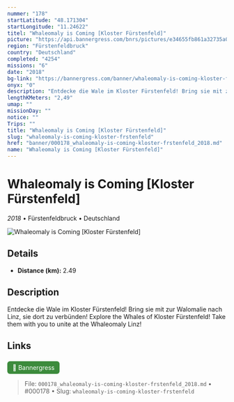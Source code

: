 ```yaml
---
nummer: "178"
startLatitude: "48.171304"
startLongitude: "11.24622"
titel: "Whaleomaly is Coming [Kloster Fürstenfeld]"
picture: "https://api.bannergress.com/bnrs/pictures/e34655fb861a32735a0c084ebbd3bd52"
region: "Fürstenfeldbruck"
country: "Deutschland"
completed: "4254"
missions: "6"
date: "2018"
bg-link: "https://bannergress.com/banner/whaleomaly-is-coming-kloster-f%C3%BCrstenfeld-4826"
onyx: "0"
description: "Entdecke die Wale im Kloster Fürstenfeld! Bring sie mit zur Walomalie nach Linz, sie dort zu verbünden!\nExplore the Whales of Kloster Fürstenfeld! Take them with you to unite at the Whaleomaly Linz!"
lengthKMeters: "2,49"
umap: ""
missionDay: ""
notice: ""
Trips: ""
title: "Whaleomaly is Coming [Kloster Fürstenfeld]"
slug: "whaleomaly-is-coming-kloster-frstenfeld"
href: "banner/000178_whaleomaly-is-coming-kloster-frstenfeld_2018.md"
name: "Whaleomaly is Coming [Kloster Fürstenfeld]"
---
```

# Whaleomaly is Coming [Kloster Fürstenfeld]

*2018* • Fürstenfeldbruck • Deutschland

![Whaleomaly is Coming [Kloster Fürstenfeld]](https://api.bannergress.com/bnrs/pictures/e34655fb861a32735a0c084ebbd3bd52)



## Details
- **Distance (km):** 2.49






## Description
Entdecke die Wale im Kloster Fürstenfeld! Bring sie mit zur Walomalie nach Linz, sie dort zu verbünden!
Explore the Whales of Kloster Fürstenfeld! Take them with you to unite at the Whaleomaly Linz!



## Links
<a href="https://bannergress.com/banner/whaleomaly-is-coming-kloster-f%C3%BCrstenfeld-4826" style="display:inline-block;margin:6px 8px 0 0;padding:6px 12px;background:#3c8b3c;color:#fff;text-decoration:none;border-radius:6px;">🔗 Bannergress</a>




> File: `000178_whaleomaly-is-coming-kloster-frstenfeld_2018.md` • #000178 • Slug: `whaleomaly-is-coming-kloster-frstenfeld`
